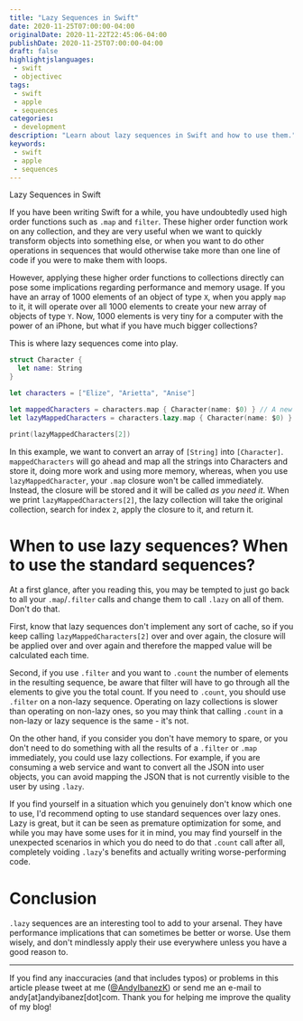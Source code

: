 ```yaml
---
title: "Lazy Sequences in Swift"
date: 2020-11-25T07:00:00-04:00
originalDate: 2020-11-22T22:45:06-04:00
publishDate: 2020-11-25T07:00:00-04:00
draft: false
highlightjslanguages:
 - swift
 - objectivec
tags:
 - swift
 - apple
 - sequences
categories:
 - development
description: "Learn about lazy sequences in Swift and how to use them."
keywords:
 - swift
 - apple
 - sequences
---
```


Lazy Sequences in Swift

If you have been writing Swift for a while, you have undoubtedly used high order functions such as `.map` and `filter`. These higher order function work on any collection, and they are very useful when we want to quickly transform objects into something else, or when you want to do other operations in sequences that would otherwise take more than one line of code if you were to make them with loops.

However, applying these higher order functions to collections directly can pose some implications regarding performance and memory usage. If you have an array of 1000 elements of an object of type `X`, when you apply `map` to it, it will operate over all 1000 elements to create your new array of objects of type `Y`. Now, 1000 elements is very tiny for a computer with the power of an iPhone, but what if you have much bigger collections?

This is where lazy sequences come into play.

```Swift
struct Character {
  let name: String
}

let characters = ["Elize", "Arietta", "Anise"]

let mappedCharacters = characters.map { Character(name: $0) } // A new collection of 3 elements
let lazyMappedCharacters = characters.lazy.map { Character(name: $0) } // This won't execute any code until you need it.

print(lazyMappedCharacters[2])
```

In this example, we want to convert an array of `[String]` into `[Character]`. `mappedCharacters` will go ahead and map all the strings into Characters and store it, doing more work and using more memory, whereas, when you use `lazyMappedCharacter`, your `.map` closure won't be called immediately. Instead, the closure will be stored and it will be called *as you need it*. When we print `lazyMappedCharacters[2]`, the lazy collection will take the original collection, search for index `2`, apply the closure to it, and return it.

# When to use lazy sequences? When to use the standard sequences?

At a first glance, after you reading this, you may be tempted to just go back to all your `.map`/`.filter` calls and change them to call `.lazy` on all of them. Don't do that.

First, know that lazy sequences don't implement any sort of cache, so if you keep calling `lazyMappedCharacters[2]` over and over again, the closure will be applied over and over again and therefore the mapped value will be calculated each time.

Second, if you use `.filter` and you want to `.count` the number of elements in the resulting sequence, be aware that filter will have to go through all the elements to give you the total count. If you need to `.count`, you should use `.filter` on a non-lazy sequence. Operating on lazy collections is slower than operating on non-lazy ones, so you may think that calling `.count` in a non-lazy or lazy sequence is the same - it's not.

On the other hand, if you consider you don't have memory to spare, or you don't need to do something with all the results of a `.filter` or `.map` immediately, you could use lazy collections. For example, if you are consuming a web service and want to convert all the JSON into user objects, you can avoid mapping the JSON that is not currently visible to the user by using `.lazy`.

If you find yourself in a situation which you genuinely don't know which one to use, I'd recommend opting to use standard sequences over lazy ones. Lazy is great, but it can be seen as premature optimization for some, and while you may have some uses for it in mind, you may find yourself in the unexpected scenarios in which you do need to do that `.count` call after all, completely voiding `.lazy`'s benefits and actually writing worse-performing code.

# Conclusion

`.lazy` sequences are an interesting tool to add to your arsenal. They have performance implications that can sometimes be better or worse. Use them wisely, and don't mindlessly apply their use everywhere unless you have a good reason to.

<hr>

If you find any inaccuracies (and that includes typos) or problems in this article please tweet at me ([@AndyIbanezK](https://twitter.com/AndyIbanezK)) or send me an e-mail to andy[at]andyibanez[dot]com. Thank you for helping me improve the quality of my blog!